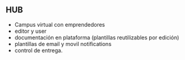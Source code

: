 ## HUB

- Campus virtual con emprendedores
- editor y user
- documentación en plataforma (plantillas reutilizables por edición)
- plantillas de email y movil notifications
- control de entrega.
